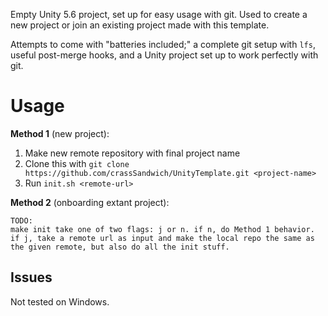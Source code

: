 Empty Unity 5.6 project, set up for easy usage with git. Used to create a new project or join an existing project made with this template.

Attempts to come with "batteries included;" a complete git setup with `lfs`, useful post-merge hooks, and a Unity project set up to work perfectly with git.

# Usage

**Method 1** (new project):

1. Make new remote repository with final project name
2. Clone this with `git clone https://github.com/crassSandwich/UnityTemplate.git <project-name>`
3. Run `init.sh <remote-url>`

**Method 2** (onboarding extant project):

```
TODO:
make init take one of two flags: j or n. if n, do Method 1 behavior. if j, take a remote url as input and make the local repo the same as the given remote, but also do all the init stuff.
```

## Issues

Not tested on Windows.

